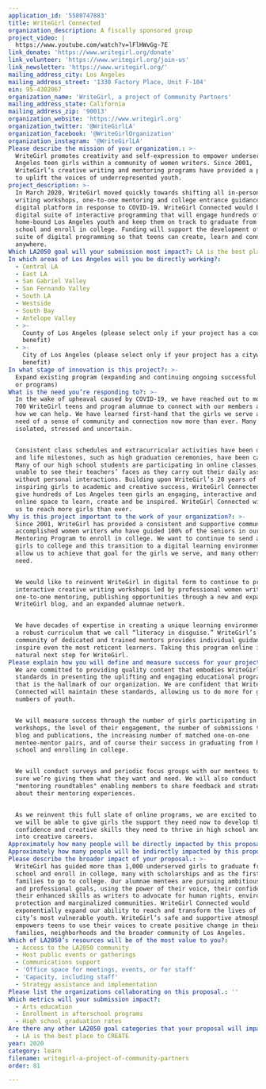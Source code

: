 ```yaml
---
application_id: '5580747883'
title: WriteGirl Connected
organization_description: A fiscally sponsored group
project_video: |
  https://www.youtube.com/watch?v=lFlHWvGg-7E
link_donate: 'https://www.writegirl.org/donate'
link_volunteer: 'https://www.writegirl.org/join-us'
link_newsletter: 'https://www.writegirl.org/'
mailing_address_city: Los Angeles
mailing_address_street: '1330 Factory Place, Unit F-104'
ein: 95-4302067
organization_name: 'WriteGirl, a project of Community Partners'
mailing_address_state: California
mailing_address_zip: '90013'
organization_website: 'https://www.writegirl.org'
organization_twitter: '@WriteGirlLA'
organization_facebook: '@WriteGirlOrganization'
organization_instagram: '@WriteGirlLA'
Please describe the mission of your organization.: >-
  WriteGirl promotes creativity and self-expression to empower underserved Los
  Angeles teen girls within a community of women writers. Since 2001,
  WriteGirl’s creative writing and mentoring programs have provided a platform
  to uplift the voices of underrepresented youth.
project_description: >-
  In March 2020, WriteGirl moved quickly towards shifting all in-person creative
  writing workshops, one-to-one mentoring and college entrance guidance to a
  digital platform in response to COVID-19. WriteGirl Connected would be a
  digital suite of interactive programming that will engage hundreds of
  home-bound Los Angeles youth and keep them on track to graduate from high
  school and enroll in college. Funding will support the development of a robust
  suite of digital programming so that teens can create, learn and connect from
  anywhere.
Which LA2050 goal will your submission most impact?: LA is the best place to LEARN
In which areas of Los Angeles will you be directly working?:
  - Central LA
  - East LA
  - San Gabriel Valley
  - San Fernando Valley
  - South LA
  - Westside
  - South Bay
  - Antelope Valley
  - >-
    County of Los Angeles (please select only if your project has a countywide
    benefit)
  - >-
    City of Los Angeles (please select only if your project has a citywide
    benefit)
In what stage of innovation is this project?: >-
  Expand existing program (expanding and continuing ongoing successful projects
  or programs)
What is the need you’re responding to?: >-
  In the wake of upheaval caused by COVID-19, we have reached out to more than
  700 WriteGirl teens and program alumnae to connect with our members and learn
  how we can help. We have learned first-hand that the girls we serve are in
  need of a sense of community and connection now more than ever. Many feel
  isolated, stressed and uncertain. 


  Consistent class schedules and extracurricular activities have been disrupted
  and life milestones, such as high graduation ceremonies, have been cancelled.
  Many of our high school students are participating in online classes, but are
  unable to see their teachers’ faces as they carry out their daily assignments
  without personal interactions. Building upon WriteGirl’s 20 years of success
  inspiring girls to academic and creative success, WriteGirl Connected will
  give hundreds of Los Angeles teen girls an engaging, interactive and positive
  online space to learn, create and be inspired. WriteGirl Connected will allow
  us to reach more girls than ever.
Why is this project important to the work of your organization?: >-
  Since 2001, WriteGirl has provided a consistent and supportive community of
  accomplished women writers who have guided 100% of the seniors in our Core
  Mentoring Program to enroll in college. We want to continue to send all of our
  girls to college and this transition to a digital learning environment will
  allow us to achieve that goal for the girls we serve, and many others in
  need. 


  We would like to reinvent WriteGirl in digital form to continue to present
  interactive creative writing workshops led by professional women writers,
  one-to-one mentoring, publishing opportunities through a new and expanded
  WriteGirl blog, and an expanded alumnae network.


  We have decades of expertise in creating a unique learning environment through
  a robust curriculum that we call “literacy in disguise.” WriteGirl’s unique
  community of dedicated and trained mentors provides individual guidance to
  inspire even the most reticent learners. Taking this program online is a
  natural next step for WriteGirl.
Please explain how you will define and measure success for your project.: >-
  We are committed to providing quality content that embodies WriteGirl’s high
  standards in presenting the uplifting and engaging educational programming
  that is the hallmark of our organization. We are confident that WriteGirl
  Connected will maintain these standards, allowing us to do more for greater
  numbers of youth.


  We will measure success through the number of girls participating in online
  workshops, the level of their engagement, the number of submissions to our
  blog and publications, the increasing number of matched one-on-one
  mentee-mentor pairs, and of course their success in graduating from high
  school and enrolling in college.


  We will conduct surveys and periodic focus groups with our mentees to make
  sure we’re giving them what they want and need. We will also conduct regular
  "mentoring roundtables" enabling members to share feedback and strategies
  about their mentoring experiences.


  As we reinvent this full slate of online programs, we are excited to see how
  we will be able to give girls the support they need now to develop the
  confidence and creative skills they need to thrive in high school and beyond
  into creative careers.
Approximately how many people will be directly impacted by this proposal?: '1000'
Approximately how many people will be indirectly impacted by this proposal?: '12000'
Please describe the broader impact of your proposal.: >-
  WriteGirl has guided more than 1,000 underserved girls to graduate from high
  school and enroll in college, many with scholarships and as the first in their
  families to go to college. Our alumnae mentees are pursuing ambitious academic
  and professional goals, using the power of their voice, their confidence and
  their enhanced skills as writers to advocate for human rights, environmental
  protection and marginalized communities. WriteGirl Connected would
  exponentially expand our ability to reach and transform the lives of the
  city’s most vulnerable youth. WriteGirl’s safe and supportive atmosphere
  empowers teens to use their voices to create positive change in their
  families, neighborhoods and the broader community of Los Angeles.
Which of LA2050’s resources will be of the most value to you?:
  - Access to the LA2050 community
  - Host public events or gatherings
  - Communications support
  - 'Office space for meetings, events, or for staff'
  - 'Capacity, including staff'
  - Strategy assistance and implementation
Please list the organizations collaborating on this proposal.: ''
Which metrics will your submission impact?:
  - Arts education
  - Enrollment in afterschool programs
  - High school graduation rates
Are there any other LA2050 goal categories that your proposal will impact?:
  - LA is the best place to CREATE
year: 2020
category: learn
filename: writegirl-a-project-of-community-partners
order: 81

---
```

